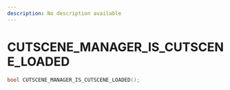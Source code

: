 ```yaml
---
description: No description available 
---
```


# CUTSCENE_MANAGER_IS_CUTSCENE_LOADED

```cpp
bool CUTSCENE_MANAGER_IS_CUTSCENE_LOADED();
```